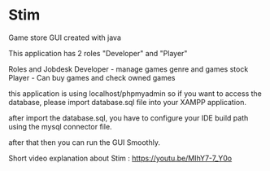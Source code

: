 # Stim
Game store GUI created with java

This application has 2 roles "Developer" and "Player"

Roles and Jobdesk
Developer - manage games genre and games stock
Player - Can buy games and check owned games

this application is using localhost/phpmyadmin so if you want to access the database, please import database.sql file into your XAMPP application.

after import the database.sql, you have to configure your IDE build path using the mysql connector file.

after that then you can run the GUI Smoothly.

Short video explanation about Stim : 
https://youtu.be/MIhY7-7_Y0o
